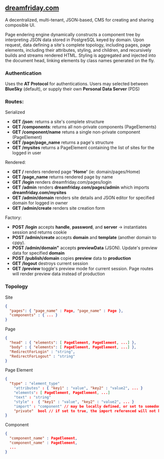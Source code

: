 ## [dreamfriday.com](https://dreamfriday.com)

A decentralized, multi-tenant, JSON-based, CMS for creating and sharing composible UI. 

Page endering engine dynamically constructs a component tree by interpreting JSON data stored in PostgreSQL keyed by domain. Upon request, data defining a site's complete topology, including pages, page elements, including their attributes, styling, and children, and recursively builds and streams rendered HTML. Styling is aggregated and injected into the document head, linking elements by class names generated on the fly.

### Authentication

Uses the **AT Protocol** for authentications. 
Users may selected between **BlueSky** (default), or supply their own **Personal Data Server** (PDS)

### Routes:

Serialized
- **GET /json**: returns a site's complete structure
- **GET /components**: returns all non-private components (PageElements)
- **GET /component/name** retuns a single non-private component (PageElement)
- **GET /page/page_name** returns a page's structure
- **GET /mysites** returns a PageElement containing the list of sites for the logged in user

Rendered:
- **GET /** renders rendered page **'Home'** (ie: domain/pages/Home)
- **GET /page_name** returns rendered page by name
- **GET /login** renders dreamfriday.com/pages/login
- **GET /admin** renders **dreamfriday.com/pages/admin** which imports **dreamfriday.com/mysites**
- **GET /admin/domain** renders site details and JSON editor for specified domain for logged in owner
- **GET /admin/create** renders site creation form

Factory:

- **POST /login** accepts **handle**, **password**, and **server** -> instantiates session and returns cookie
- **POST /admin/create** accepts **domain** and **template** (another domain to cppy).
- **POST /admin/domain"** accepts **previewData** (JSON). Update's preview data for specified **domain**
- **POST /publish/domain** copies **preview** data to **production**
- **GET /logout** destroys current session
- **GET /preview** toggle's preview mode for current session. Page routes will render preview data instead of production

### Topology

Site

```JSON
{
  "pages": { "page_name" : Page, "page_name" : Page },
  "components" : { ... }
}
```

Page

```JSON
{
  "head" : { "elements": [ PageElement, PageElement, ...] }, 
  "body" : { "elements": [ PageElement, PageElement, ...] }, 
  "RedirectForLogin" : "string", 
  "RedirectForLogout" : "string" 
}
```

Page Element

```JSON
{
  "type" : "element_type" 
	"attributes" : { "key1" : "value", "key2" : "value2", ... }
	"elements": [ PageElement, PageElement, ...]
	"text" : "string"
	"style" :  { "key1" : "value", "key2" : "value2", ... }
	"import" : "component" // may be locally defined, or set to somedomain.com/component/name
	"private"  bool // if set to true, the import referenced will not be made available for public export via /components/name
}
```
Component

```JSON
{
  "component_name" : PageElement,
  "component_name" : PageElement,
  ...
}
```

